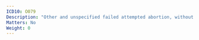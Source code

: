 ```yaml
---
ICD10: O079
Description: "Other and unspecified failed attempted abortion, without complication"
Matters: No
Weight: 0
---
```


